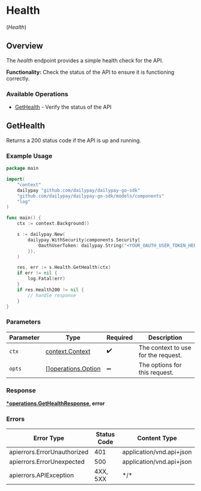 # Health
(*Health*)

## Overview

The _health_ endpoint provides a simple health check for the API. 

**Functionality:** Check the status of the API to ensure it is functioning
correctly.


### Available Operations

* [GetHealth](#gethealth) - Verify the status of the API

## GetHealth

Returns a 200 status code if the API is up and running.


### Example Usage

<!-- UsageSnippet language="go" operationID="getHealth" method="get" path="/rest/health" -->
```go
package main

import(
	"context"
	dailypay "github.com/dailypay/dailypay-go-sdk"
	"github.com/dailypay/dailypay-go-sdk/models/components"
	"log"
)

func main() {
    ctx := context.Background()

    s := dailypay.New(
        dailypay.WithSecurity(components.Security{
            OauthUserToken: dailypay.String("<YOUR_OAUTH_USER_TOKEN_HERE>"),
        }),
    )

    res, err := s.Health.GetHealth(ctx)
    if err != nil {
        log.Fatal(err)
    }
    if res.Health200 != nil {
        // handle response
    }
}
```

### Parameters

| Parameter                                                | Type                                                     | Required                                                 | Description                                              |
| -------------------------------------------------------- | -------------------------------------------------------- | -------------------------------------------------------- | -------------------------------------------------------- |
| `ctx`                                                    | [context.Context](https://pkg.go.dev/context#Context)    | :heavy_check_mark:                                       | The context to use for the request.                      |
| `opts`                                                   | [][operations.Option](../../models/operations/option.md) | :heavy_minus_sign:                                       | The options for this request.                            |

### Response

**[*operations.GetHealthResponse](../../models/operations/gethealthresponse.md), error**

### Errors

| Error Type                  | Status Code                 | Content Type                |
| --------------------------- | --------------------------- | --------------------------- |
| apierrors.ErrorUnauthorized | 401                         | application/vnd.api+json    |
| apierrors.ErrorUnexpected   | 500                         | application/vnd.api+json    |
| apierrors.APIException      | 4XX, 5XX                    | \*/\*                       |